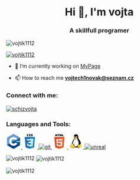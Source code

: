 <h1 align="center">Hi 👋, I'm vojta</h1>
<h3 align="center">A skillfull programer</h3>

<p align="left"> <img src="https://komarev.com/ghpvc/?username=vojtik1112&label=Profile%20views&color=0e75b6&style=flat" alt="vojtik1112" /> </p>

<p align="left"> <a href="https://github.com/ryo-ma/github-profile-trophy"><img src="https://github-profile-trophy.vercel.app/?username=vojtik1112" alt="vojtik1112" /></a> </p>

- 🔭 I’m currently working on [MyPage](https://github.com/Vojtik1112/MyPage)

- 📫 How to reach me **vojtech1novak@seznam.cz**

<h3 align="left">Connect with me:</h3>
<p align="left">
<a href="https://instagram.com/schizvojta" target="blank"><img align="center" src="https://raw.githubusercontent.com/rahuldkjain/github-profile-readme-generator/master/src/images/icons/Social/instagram.svg" alt="schizvojta" height="30" width="40" /></a>
</p>

<h3 align="left">Languages and Tools:</h3>
<p align="left"> <a href="https://www.w3schools.com/cpp/" target="_blank" rel="noreferrer"> <img src="https://raw.githubusercontent.com/devicons/devicon/master/icons/cplusplus/cplusplus-original.svg" alt="cplusplus" width="40" height="40"/> </a> <a href="https://www.w3schools.com/css/" target="_blank" rel="noreferrer"> <img src="https://raw.githubusercontent.com/devicons/devicon/master/icons/css3/css3-original-wordmark.svg" alt="css3" width="40" height="40"/> </a> <a href="https://git-scm.com/" target="_blank" rel="noreferrer"> <img src="https://www.vectorlogo.zone/logos/git-scm/git-scm-icon.svg" alt="git" width="40" height="40"/> </a> <a href="https://www.w3.org/html/" target="_blank" rel="noreferrer"> <img src="https://raw.githubusercontent.com/devicons/devicon/master/icons/html5/html5-original-wordmark.svg" alt="html5" width="40" height="40"/> </a> <a href="https://www.linux.org/" target="_blank" rel="noreferrer"> <img src="https://raw.githubusercontent.com/devicons/devicon/master/icons/linux/linux-original.svg" alt="linux" width="40" height="40"/> </a> <a href="https://unrealengine.com/" target="_blank" rel="noreferrer"> <img src="https://raw.githubusercontent.com/kenangundogan/fontisto/036b7eca71aab1bef8e6a0518f7329f13ed62f6b/icons/svg/brand/unreal-engine.svg" alt="unreal" width="40" height="40"/> </a> </p>

<p><img align="left" src="https://github-readme-stats.vercel.app/api/top-langs?username=vojtik1112&show_icons=true&locale=en&layout=compact" alt="vojtik1112" /></p>

<p>&nbsp;<img align="center" src="https://github-readme-stats.vercel.app/api?username=vojtik1112&show_icons=true&locale=en" alt="vojtik1112" /></p>

<p><img align="center" src="https://github-readme-streak-stats.herokuapp.com/?user=vojtik1112&" alt="vojtik1112" /></p>
